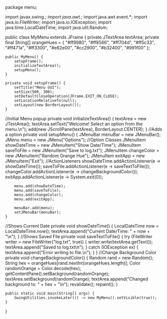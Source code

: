 package menu;

import javax.swing.*;
import java.awt.*;
import java.awt.event.*;
import java.io.FileWriter;
import java.io.IOException;
import java.time.LocalDateTime;
import java.util.Random;

public class MyMenu extends JFrame {
    private JTextArea textArea;
    private final String[] orangeHues = {
        "#ff9980", "#ff8566", "#ff704d", "#ff5c33", "#ff471a",
        "#ff3300", "#e62e00", "#cc2900", "#b32400", "#991f00"
    };

    public MyMenu() {
        setupFrame();
        initializeTextArea();
        setupMenu();
    }

    private void setupFrame() {
        setTitle("Menu GUI");
        setSize(500, 300);
        setDefaultCloseOperation(JFrame.EXIT_ON_CLOSE);
        setLocationRelativeTo(null);
        setLayout(new BorderLayout());
    }
//initial Menu popup
    private void initializeTextArea() {
        textArea = new JTextArea();
        textArea.setText("Welcome! Select an option from the menu.\n");
        add(new JScrollPane(textArea), BorderLayout.CENTER);
    }
//Adds a option
    private void setupMenu() {
        JMenuBar menuBar = new JMenuBar();
        JMenu menu = new JMenu("Options");
//Option Classes
        JMenuItem showDateTime = new JMenuItem("Show Date/Time");
        JMenuItem saveToFile = new JMenuItem("Save to log.txt");
        JMenuItem changeColor = new JMenuItem("Random Orange Hue");
        JMenuItem exitApp = new JMenuItem("Exit");
//ActionListeners
        showDateTime.addActionListener(e -> showDateTime());
        saveToFile.addActionListener(e -> saveTextToFile());
        changeColor.addActionListener(e -> changeBackgroundColor());
        exitApp.addActionListener(e -> System.exit(0));

        menu.add(showDateTime);
        menu.add(saveToFile);
        menu.add(changeColor);
        menu.add(exitApp);

        menuBar.add(menu);
        setJMenuBar(menuBar);
    }
//Shows Current Date
    private void showDateTime() {
        LocalDateTime now = LocalDateTime.now();
        textArea.append("Current Date/Time: " + now + "\n");
    }
//Shows Saved File
    private void saveTextToFile() {
        try (FileWriter writer = new FileWriter("log.txt", true)) {
            writer.write(textArea.getText());
            textArea.append("Saved to log.txt\n");
        } catch (IOException ex) {
            textArea.append("Error writing to file.\n");
        }
    }
//Change Background Color
    private void changeBackgroundColor() {
        Random rand = new Random();
        String hex = orangeHues[rand.nextInt(orangeHues.length)];
        Color randomOrange = Color.decode(hex);
        getContentPane().setBackground(randomOrange);
        textArea.setBackground(randomOrange);
        textArea.append("Changed background to: " + hex + "\n");
        revalidate();
        repaint();
    }

    public static void main(String[] args) {
        SwingUtilities.invokeLater(() -> new MyMenu().setVisible(true));
    }
}

